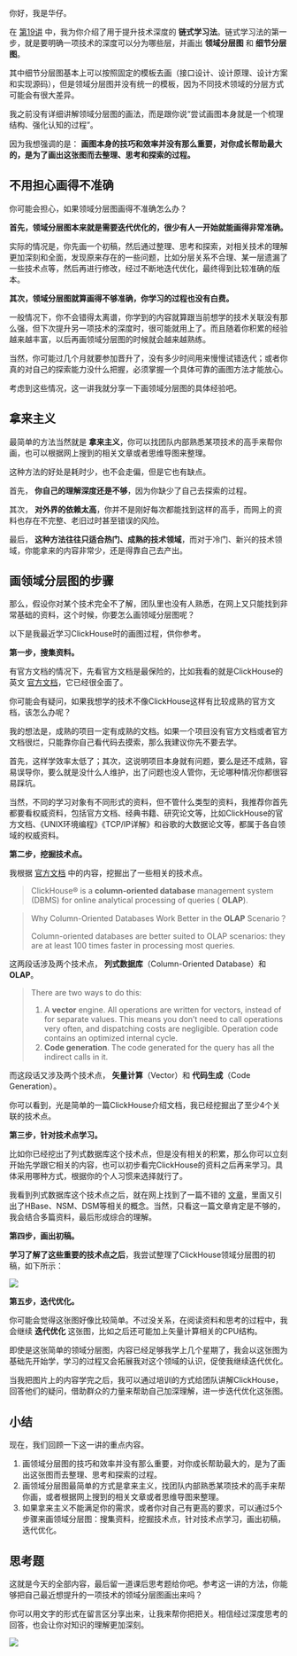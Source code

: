 你好，我是华仔。

在 [第19讲](https://time.geekbang.org/column/article/331463) 中，我为你介绍了用于提升技术深度的 **链式学习法**。链式学习法的第一步，就是要明确一项技术的深度可以分为哪些层，并画出 **领域分层图** 和 **细节分层图**。

其中细节分层图基本上可以按照固定的模板去画（接口设计、设计原理、设计方案和实现源码），但是领域分层图并没有统一的模板，因为不同技术领域的分层方式可能会有很大差异。

我之前没有详细讲解领域分层图的画法，而是跟你说“尝试画图本身就是一个梳理结构、强化认知的过程”。

因为我想强调的是： **画图本身的技巧和效率并没有那么重要，对你成长帮助最大的，是为了画出这张图而去整理、思考和探索的过程。**

## 不用担心画得不准确

你可能会担心，如果领域分层图画得不准确怎么办？

**首先，领域分层图本来就是需要迭代优化的，很少有人一开始就能画得非常准确。**

实际的情况是，你先画一个初稿，然后通过整理、思考和探索，对相关技术的理解更加深刻和全面，发现原来存在的一些问题，比如分层关系不合理、某一层遗漏了一些技术点等，然后再进行修改，经过不断地迭代优化，最终得到比较准确的版本。

**其次，领域分层图就算画得不够准确，你学习的过程也没有白费。**

一般情况下，你不会错得太离谱，你学到的内容就算跟当前想学的技术关联没有那么强，但下次提升另一项技术的深度时，很可能就用上了。而且随着你积累的经验越来越丰富，以后再画领域分层图的时候就会越来越熟练。

当然，你可能过几个月就要参加晋升了，没有多少时间用来慢慢试错迭代；或者你真的对自己的探索能力没什么把握，必须掌握一个具体可靠的画图方法才能放心。

考虑到这些情况，这一讲我就分享一下画领域分层图的具体经验吧。

## 拿来主义

最简单的方法当然就是 **拿来主义**，你可以找团队内部熟悉某项技术的高手来帮你画，也可以根据网上搜到的相关文章或者思维导图来整理。

这种方法的好处是耗时少，也不会走偏，但是它也有缺点。

首先， **你自己的理解深度还是不够**，因为你缺少了自己去探索的过程。

其次， **对外界的依赖太高**，你并不是刚好每次都能找到这样的高手，而网上的资料也存在不完整、老旧过时甚至错误的风险。

最后， **这种方法往往只适合热门、成熟的技术领域**，而对于冷门、新兴的技术领域，你能拿来的内容非常少，还是得靠自己去产出。

## 画领域分层图的步骤

那么，假设你对某个技术完全不了解，团队里也没有人熟悉，在网上又只能找到非常基础的资料，这个时候，你要怎么画领域分层图呢？

以下是我最近学习ClickHouse时的画图过程，供你参考。

**第一步，搜集资料。**

有官方文档的情况下，先看官方文档是最保险的，比如我看的就是ClickHouse的英文 [官方文档](https://clickhouse.tech/docs/en/)，它已经很全面了。

你可能会有疑问，如果我想学的技术不像ClickHouse这样有比较成熟的官方文档，该怎么办呢？

我的想法是，成熟的项目一定有成熟的文档。如果一个项目没有官方文档或者官方文档很烂，只能靠你自己看代码去摸索，那么我建议你先不要去学。

首先，这样学效率太低了；其次，这说明项目本身就有问题，要么是还不成熟，容易误导你，要么就是没什么人维护，出了问题也没人管你，无论哪种情况你都很容易踩坑。

当然，不同的学习对象有不同形式的资料，但不管什么类型的资料，我推荐你首先都要看权威资料，包括官方文档、经典书籍、研究论文等，比如ClickHouse的官方文档、《UNIX环境编程》《TCP/IP详解》和谷歌的大数据论文等，都属于各自领域的权威资料。

**第二步，挖掘技术点。**

我根据 [官方文档](https://clickhouse.tech/docs/en/) 中的内容，挖掘出了一些相关的技术点。

> ClickHouse® is a **column-oriented database** management system (DBMS) for online analytical processing of queries ( **OLAP**).

> Why Column-Oriented Databases Work Better in the **OLAP** Scenario？
>
> Column-oriented databases are better suited to OLAP scenarios: they are at least 100 times faster in processing most queries.

这两段话涉及两个技术点， **列式数据库**（Column-Oriented Database）和 **OLAP**。

> There are two ways to do this:
>
> 1. A **vector** engine. All operations are written for vectors, instead of for separate values. This means you don’t need to call operations very often, and dispatching costs are negligible. Operation code contains an optimized internal cycle.
> 2. **Code generation**. The code generated for the query has all the indirect calls in it.

而这段话又涉及两个技术点， **矢量计算**（Vector）和 **代码生成**（Code Generation）。

你可以看到，光是简单的一篇ClickHouse介绍文档，我已经挖掘出了至少4个关联的技术点。

**第三步，针对技术点学习。**

比如你已经挖出了列式数据库这个技术点，但是没有相关的积累，那么你可以立刻开始先学跟它相关的内容，也可以初步看完ClickHouse的资料之后再来学习。具体采用哪种方式，根据你的个人习惯来选择就行了。

我看到列式数据库这个技术点之后，就在网上找到了一篇不错的 [文章](https://zhuanlan.zhihu.com/p/35622907)，里面又引出了HBase、NSM、DSM等相关的概念。当然，只看这一篇文章肯定是不够的，我会结合多篇资料，最后形成综合的理解。

**第四步，画出初稿。**

**学习了解了这些重要的技术点之后**，我尝试整理了ClickHouse领域分层图的初稿，如下所示：

![](https://static001.geekbang.org/resource/image/82/1b/82fd120a404391bc495653ac7ea3c51b.jpg?wh=2700*892)

**第五步，迭代优化。**

你可能会觉得这张图好像比较简单。不过没关系，在阅读资料和思考的过程中，我会继续 **迭代优化** 这张图，比如之后还可能加上矢量计算相关的CPU结构。

即使是这张简单的领域分层图，内容已经足够我学上几个星期了，我会以这张图为基础先开始学，学习的过程又会拓展我对这个领域的认识，促使我继续迭代优化。

当我把图片上的内容学完之后，我可以通过培训的方式给团队讲解ClickHouse，回答他们的疑问，借助群众的力量来帮助自己加深理解，进一步迭代优化这张图。

## 小结

现在，我们回顾一下这一讲的重点内容。

1. 画领域分层图的技巧和效率并没有那么重要，对你成长帮助最大的，是为了画出这张图而去整理、思考和探索的过程。
2. 画领域分层图最简单的方式是拿来主义，找团队内部熟悉某项技术的高手来帮你画，或者根据网上搜到的相关文章或者思维导图来整理。
3. 如果拿来主义不能满足你的需求，或者你对自己有更高的要求，可以通过5个步骤来画领域分层图：搜集资料，挖掘技术点，针对技术点学习，画出初稿，迭代优化。

## 思考题

这就是今天的全部内容，最后留一道课后思考题给你吧。参考这一讲的方法，你能够把自己最近想提升的一项技术的领域分层图画出来吗？

你可以用文字的形式在留言区分享出来，让我来帮你把把关。相信经过深度思考的回答，也会让你对知识的理解更加深刻。

![](https://static001.geekbang.org/resource/image/6c/c2/6ced1462d2d48df3d44d856ef4eca5c2.jpeg?wh=1920*1080)